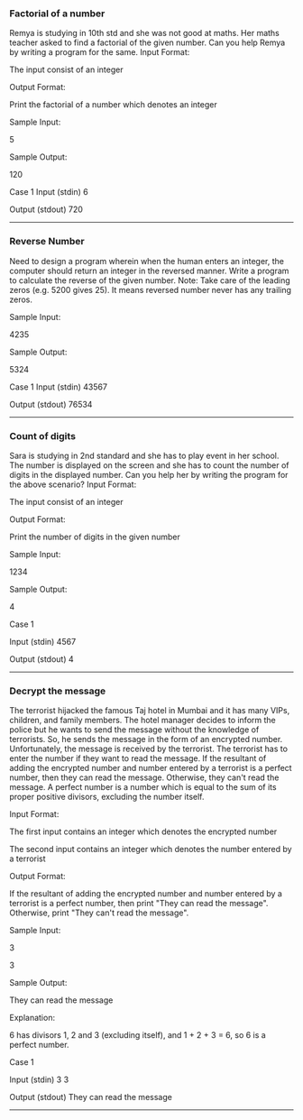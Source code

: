 ### Factorial of a number
Remya is studying in 10th std and she was not good at maths. Her maths teacher asked to find a factorial of the given number. Can you help Remya by writing a program for the same.
Input Format:

The input consist of an integer

Output Format:

Print the factorial of a number which denotes an integer

Sample Input:

5

Sample Output:

120



Case 1
Input (stdin)
6

Output (stdout)
720

<hr>

### Reverse Number

Need to design a program wherein when the human enters an integer, the computer should return an integer in the reversed manner. Write a program to calculate the reverse of the given number.
Note: Take care of the leading zeros (e.g. 5200 gives 25). It means reversed number never has any trailing zeros.

Sample Input:

4235

Sample Output:

5324

Case 1
Input (stdin)
43567

Output (stdout)
76534

<hr>

### Count of digits

Sara is studying in 2nd standard and she has to play event in her school. The number is displayed on the screen and she has to count the number of digits in the displayed number. Can you help her by writing the program for the above scenario?
Input Format:

The input consist of an integer

Output Format:

Print the number of digits in the given number

Sample Input:

1234

Sample Output:

4

Case 1

Input (stdin)
4567

Output (stdout)
4

<hr>

### Decrypt the message

The terrorist hijacked the famous Taj hotel in Mumbai and it has many VIPs, children, and family members. The hotel manager decides to inform the police but he wants to send the message without the knowledge of terrorists. So, he sends the message in the form of an encrypted number. Unfortunately, the message is received by the terrorist. The terrorist has to enter the number if they want to read the message. If the resultant of adding the encrypted number and number entered by a terrorist is a perfect number, then they can read the message. Otherwise, they can't read the message.
A perfect number is a number which is equal to the sum of its proper positive divisors, excluding the number itself.

Input Format:

The first input contains an integer which denotes the encrypted number

The second input contains an integer which denotes the number entered by a terrorist

Output Format:

If the resultant of adding the encrypted number and number entered by a terrorist is a perfect number, then print "They can read the message". Otherwise, print "They can't read the message".

Sample Input:

3

3

Sample Output:

They can read the message

Explanation:

6 has divisors 1, 2 and 3 (excluding itself), and 1 + 2 + 3 = 6, so 6 is a perfect number.

Case 1


Input (stdin)
3
3

Output (stdout)
They can read the message

<hr>

